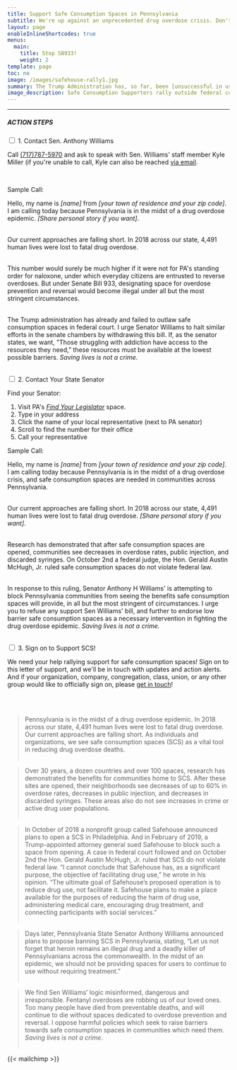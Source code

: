 ```yaml
---
title: Support Safe Consumption Spaces in Pennsylvania
subtitle: We're up against an unprecedented drug overdose crisis. Don't let our elected officials take vital options off the table!
layout: page
enableInlineShortcodes: true
menus:
  main:
    title: Stop SB933!
    weight: 2
template: page
toc: no
image: /images/safehouse-rally1.jpg
summary: The Trump Administration has, so far, been [unsuccessful in using federal law to block Safe Consumption Spaces \(SCS\) in Philadelphia](https://www.nytimes.com/2019/10/02/us/injection-safehouse-philadelphia-ruling.html). But now a PA Senator [seeks to introduce a bill with paralyzing restrictions on spaces intended for safe consumption, enforceable under penalty of state felonies](https://www.pasenate.com/a-williams-introduces-legislation-to-allow-municipalities-to-authorize-supervised-injection-sites/). This law would criminalize [peer-model SCS](https://vimeo.com/325057243), allow uncooperative police departments halt SCS from opening, and would penalize anyone running an unsanctioned space with [up to *twenty years in jail plus a $2 million fine!*](https://www.legis.state.pa.us/cfdocs/billInfo/billInfo.cfm?sYear=2019&sInd=0&body=S&type=B&bn=933)<br><br> People ready to [reduce harms from the drug overdose crisis](/the-research) deserve support, not hostility and criminalization. Act now to defend safe and supervised consumption--saving lives is not a crime!
image_description: Safe Consumption Supporters rally outside federal court in Philadelphia. Photo by Holden Blanco.
---
```


---

##### <div class="sectionheader">ACTION STEPS</div>

  <div class="tabs">
      <div class="tab">
        <input type="checkbox" class="tabber" id="chck1">
        <label class="tab-label" for="chck1">
          1. Contact Sen. Anthony Williams
        </label>
        <div class="tab-content">
<p>Call <a href="tel:+17177875970">(717)787-5970</a> and ask to speak with Sen. Williams' staff member Kyle Miller (if you're unable to call, Kyle can also be reached <a href="mailto:kyle.miller@pasenate.com">via email</a>.</p><br>
<p class="sectionheader">Sample Call:</p>

Hello, my name is _[name]_ from _[your town of residence and your zip code]_. I am calling today because Pennsylvania is in the midst of a drug overdose epidemic. _[Share personal story if you want]_.<br><br>

Our current approaches are falling short. In 2018 across our state, 4,491 human lives were lost to fatal drug overdose.<br><br>

This number would surely be much higher if it were not for PA's standing order for naloxone, under which everyday citizens are entrusted to reverse overdoses. But under Senate Bill 933, designating space for overdose prevention and reversal would become illegal under all but the most stringent circumstances. <br><br>

The Trump administration has already and failed to outlaw safe consumption spaces in federal court. I urge Senator Williams to halt similar efforts in the senate chambers by withdrawing this bill. If, as the senator states, we want, "Those struggling with addiction have access to the resources they need,” these resources must be available at the lowest possible barriers. _Saving lives is not a crime._<br><br>

</div>
      </div>
      <div class="tab">
        <input type="checkbox" class="tabber" id="chck2">
        <label class="tab-label" for="chck2">
          2. Contact Your State Senator
        </label>
        <div class="tab-content">

<p class="sectionheader">Find your Senator:</p>

1. Visit PA's <a href="https://www.legis.state.pa.us/CFDOCS/LEGIS/HOME/FINDYOURLEGISLATOR/" target="blank_">_Find Your Legislator_</a> space.
2. Type in your address
3. Click the name of your local representative (next to PA senator)
4. Scroll to find the number for their office
5. Call your representative

<div class="sectionheader">Sample Call:</div>

Hello, my name is _[name]_ from _[your town of residence and your zip code]_. I am calling today because Pennsylvania is in the midst of a drug overdose crisis, and safe consumption spaces are needed in communities across Pennsylvania.<br><br>

Our current approaches are falling short. In 2018 across our state, 4,491 human lives were lost to fatal drug overdose. _[Share personal story if you want]_.<br><br>

Research has demonstrated that after safe consumption spaces are opened, communities see decreases in overdose rates, public injection, and discarded syringes. On October 2nd a federal judge, the Hon. Gerald Austin McHugh, Jr. ruled safe consumption spaces do not violate federal law.<br><br>

In response to this ruling, Senator Anthony H Williams' is attempting to block Pennsylvania communities from seeing the benefits safe consumption spaces will provide, in all but the most stringent of circumstances. I urge you to refuse any support Sen Williams' bill, and further to endorse low barrier safe consumption spaces as a necessary intervention in fighting the drug overdose epidemic. _Saving lives is not a crime._<br><br>

</div>
      </div>
      <div class="tab">
        <input type="checkbox" class="tabber" id="chck3">
        <label class="tab-label" for="chck3">
          3. Sign on to Support SCS!
        </label>
        <div class="tab-content">

<p>We need your help rallying support for safe consumption spaces! Sign on to this letter of support, and we'll be in touch with updates and action alerts. And if your organization, company, congregation, class, union, or any other group would like to officially sign on, please <a href="/contact">get in touch</a>!</p><br><br>

> Pennsylvania is in the midst of a drug overdose epidemic. In 2018 across our state, 4,491 human lives were lost to fatal drug overdose. Our current approaches are falling short. As individuals and organizations, we see safe consumption spaces (SCS) as a vital tool in reducing drug overdose deaths.<br><br>

> Over 30 years, a dozen countries and over 100 spaces, research has demonstrated the benefits for communities home to SCS. After these sites are opened, their neighborhoods see decreases of up to 60% in overdose rates, decreases in public injection, and decreases in discarded syringes. These areas also do not see increases in crime or active drug user populations.<br><br>

> In October of 2018 a nonprofit group called Safehouse announced plans to open a SCS in Philadelphia. And in February of 2019, a Trump-appointed attorney general sued Safehouse to block such a space from opening. A case in federal court followed and on October 2nd the Hon. Gerald Austin McHugh, Jr. ruled that SCS do not violate federal law. “I cannot conclude that Safehouse has, as a significant purpose, the objective of facilitating drug use,” he wrote in his opinion. “The ultimate goal of Safehouse’s proposed operation is to reduce drug use, not facilitate it. Safehouse plans to make a place available for the purposes of reducing the harm of drug use, administering medical care, encouraging drug treatment, and connecting participants with social services.”<br><br>

> Days later, Pennsylvania State Senator Anthony Williams announced plans to propose banning SCS in Pennsylvania, stating, “Let us not forget that heroin remains an illegal drug and a deadly killer of Pennsylvanians across the commonwealth. In the midst of an epidemic, we should not be providing spaces for users to continue to use without requiring treatment.”<br><br>

> We find Sen Williams’ logic misinformed, dangerous and irresponsible. Fentanyl overdoses are robbing us of our loved ones. Too many people have died from preventable deaths, and will continue to die without spaces dedicated to overdose prevention and reversal. I oppose harmful policies which seek to raise barriers towards safe consumption spaces in communities which need them. _Saving lives is not a crime_.<br><br>

{{< mailchimp >}}

</div>
</div>
</div>
